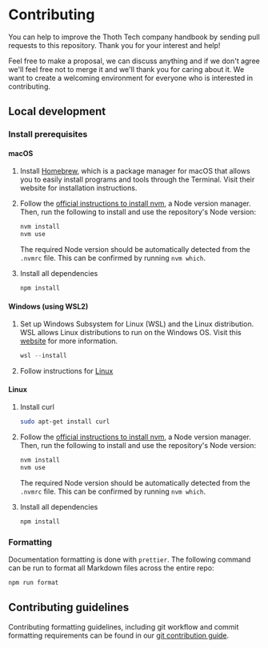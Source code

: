 # Contributing

You can help to improve the Thoth Tech company handbook by sending pull requests
to this repository. Thank you for your interest and help!

Feel free to make a proposal, we can discuss anything and if we don't agree
we'll feel free not to merge it and we'll thank you for caring about it.
We want to create a welcoming environment for everyone who is interested in
contributing.

## Local development

### Install prerequisites

#### macOS

1. Install [Homebrew](https://brew.sh/), which is a
   package manager for macOS that allows you to easily install programs and
   tools through the Terminal. Visit their website for installation
   instructions.
1. Follow the [official instructions to install nvm](https://github.com/nvm-sh/nvm#installing-and-updating),
   a Node version manager. Then, run the following to install and use the
   repository's Node version:

   ```sh
   nvm install
   nvm use
   ```

   The required Node version should be automatically detected from the `.nvmrc`
   file. This can be confirmed by running `nvm which`.

1. Install all dependencies
   ```sh
   npm install
   ```

#### Windows (using WSL2)

1. Set up Windows Subsystem for Linux (WSL) and the Linux distribution. WSL allows Linux distributions to run on the Windows OS. Visit this [website](https://docs.microsoft.com/en-us/windows/wsl/install) for more information.

   ```powershell
   wsl --install
   ```

1. Follow instructions for [Linux](#linux)

#### Linux

1. Install curl

   ```sh
   sudo apt-get install curl
   ```

1. Follow the [official instructions to install nvm](https://github.com/nvm-sh/nvm#installing-and-updating),
   a Node version manager. Then, run the following to install and use the
   repository's Node version:

   ```sh
   nvm install
   nvm use
   ```

   The required Node version should be automatically detected from the `.nvmrc`
   file. This can be confirmed by running `nvm which`.

1. Install all dependencies
   ```sh
   npm install
   ```

### Formatting

Documentation formatting is done with `prettier`. The following command can be
run to format all Markdown files across the entire repo:

```sh
npm run format
```

## Contributing guidelines

Contributing formatting guidelines, including git workflow and commit formatting requirements can be found in our [git contribution guide](docs/processes/quality-assurance/git-contribution-guide.md).
